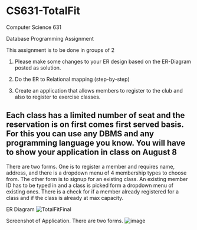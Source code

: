 # CS631-TotalFit

Computer Science 631

Database Programming Assignment

This assignment is to be done in groups of 2

1. Please make some changes to your ER design based on the ER-Diagram posted as solution.

2. Do the ER to Relational mapping (step-by-step)

3. Create an application that allows members to register to the club and also to register to exercise classes.

Each class has a limited number of seat and the reservation is on first comes first served basis. For this you can use any DBMS and any programming language you know. You will have to show your application in class on August 8
---------

There are two forms. One is to register a member and requires name, address, and there is a dropdown menu of 4 membership types to choose from. The other form is to signup for an existing class. An existing member ID has to be typed in and a class is picked form a dropdown menu of existing ones. There is a check for if a member already registered for a class and if the class is already at max capacity.

ER Diagram
![TotalFitFinal](https://github.com/maryjng/CS631-TotalFit/assets/68235230/1055a4f6-a44e-4f6e-86c9-852e47ec108b)



Screenshot of Application. There are two forms.
![image](https://github.com/maryjng/CS631-TotalFit/assets/68235230/c40d3837-d1c0-44a8-a703-1e7cc5920dd2)
